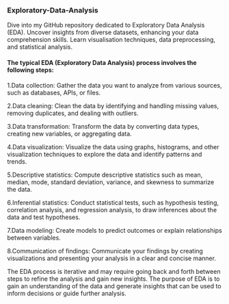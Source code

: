 ### Exploratory-Data-Analysis
Dive into my GitHub repository dedicated to Exploratory Data Analysis (EDA). Uncover insights from diverse datasets, enhancing your data comprehension skills. Learn visualisation techniques, data preprocessing, and statistical analysis.

#### The typical EDA (Exploratory Data Analysis) process involves the following steps:

1.Data collection: Gather the data you want to analyze from various sources, such as databases, APIs, or files.

2.Data cleaning: Clean the data by identifying and handling missing values, removing duplicates, and dealing with outliers.

3.Data transformation: Transform the data by converting data types, creating new variables, or aggregating data.

4.Data visualization: Visualize the data using graphs, histograms, and other visualization techniques to explore the data and identify patterns and trends.

5.Descriptive statistics: Compute descriptive statistics such as mean, median, mode, standard deviation, variance, and skewness to summarize the data.

6.Inferential statistics: Conduct statistical tests, such as hypothesis testing, correlation analysis, and regression analysis, to draw inferences about the data and test hypotheses.

7.Data modeling: Create models to predict outcomes or explain relationships between variables.

8.Communication of findings: Communicate your findings by creating visualizations and presenting your analysis in a clear and concise manner.

The EDA process is iterative and may require going back and forth between steps to refine the analysis and gain new insights. The purpose of EDA is to gain an understanding of the data and generate insights that can be used to inform decisions or guide further analysis.
